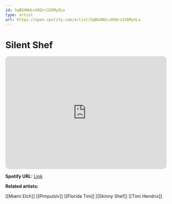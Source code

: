 ```yaml
---
id: 5qBG4NULvX6Qrs32EMyXLa
type: artist
url: https://open.spotify.com/artist/5qBG4NULvX6Qrs32EMyXLa
---
```

# Silent Shef

<iframe style="border-radius:12px" src="https://open.spotify.com/embed/artist/5qBG4NULvX6Qrs32EMyXLa" width="100%" height="352" frameBorder="0" allowfullscreen="" allow="autoplay; clipboard-write; encrypted-media; fullscreen; picture-in-picture" loading="lazy"></iframe>

**Spotify URL:** [Link](https://open.spotify.com/artist/5qBG4NULvX6Qrs32EMyXLa)

**Related artists:**

[[Miami Elch]]
[[Pimpulsiv]]
[[Florida Tim]]
[[Skinny Shef]]
[[Timi Hendrix]]
